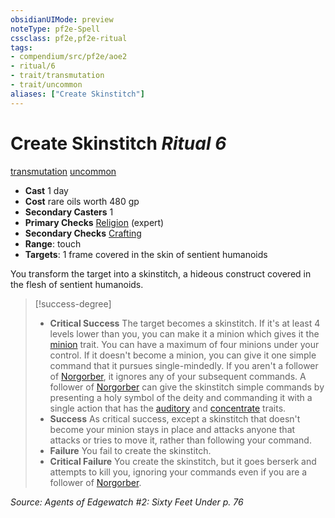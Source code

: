 ```yaml
---
obsidianUIMode: preview
noteType: pf2e-Spell
cssclass: pf2e,pf2e-ritual
tags:
- compendium/src/pf2e/aoe2
- ritual/6
- trait/transmutation
- trait/uncommon
aliases: ["Create Skinstitch"]
---
```

# Create Skinstitch *Ritual 6*  
[transmutation](rules/traits/transmutation.md "Transmutation School Trait")  [uncommon](rules/traits/uncommon.md "Uncommon Rarity Trait")  

- **Cast** 1 day
- **Cost** rare oils worth 480 gp
- **Secondary Casters** 1
- **Primary Checks** [Religion](compendium/skills.md#Religion) (expert)
- **Secondary Checks** [Crafting](compendium/skills.md#Crafting)
- **Range**: touch
- **Targets**: 1 frame covered in the skin of sentient humanoids

You transform the target into a skinstitch, a hideous construct covered in the flesh of sentient humanoids.

> [!success-degree] 
> - **Critical Success** The target becomes a skinstitch. If it's at least 4 levels lower than you, you can make it a minion which gives it the [minion](rules/traits/minion.md "Minion Creature Trait") trait. You can have a maximum of four minions under your control. If it doesn't become a minion, you can give it one simple command that it pursues single-mindedly. If you aren't a follower of [Norgorber](compendium/setting/deities/norgorber.md), it ignores any of your subsequent commands. A follower of [Norgorber](compendium/setting/deities/norgorber.md) can give the skinstitch simple commands by presenting a holy symbol of the deity and commanding it with a single action that has the [auditory](rules/traits/auditory.md "Auditory Effect Trait") and [concentrate](rules/traits/concentrate.md "Concentrate Action & Ability Trait") traits.
> - **Success** As critical success, except a skinstitch that doesn't become your minion stays in place and attacks anyone that attacks or tries to move it, rather than following your command.
> - **Failure** You fail to create the skinstitch.
> - **Critical Failure** You create the skinstitch, but it goes berserk and attempts to kill you, ignoring your commands even if you are a follower of [Norgorber](compendium/setting/deities/norgorber.md).

*Source: Agents of Edgewatch #2: Sixty Feet Under p. 76*
